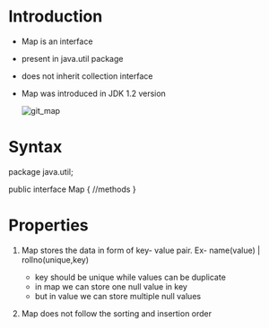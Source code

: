 # Introduction

- Map is an interface
- present in java.util package
- does not inherit collection interface
- Map was introduced in JDK 1.2 version

  ![git_map](https://github.com/Sunita1008/Java-Notes/assets/110041267/3afbc465-5b59-4197-abf3-427d4b551c24)
# Syntax

package java.util;

public interface Map
{
//methods
}

# Properties

1. Map stores the data in form of key- value pair.
Ex- name(value) | rollno(unique,key)
    - key should be unique while values can be duplicate
    - in map we can store one null value in key
    - but in value we can store multiple null values

1. Map does not follow the sorting and insertion order

